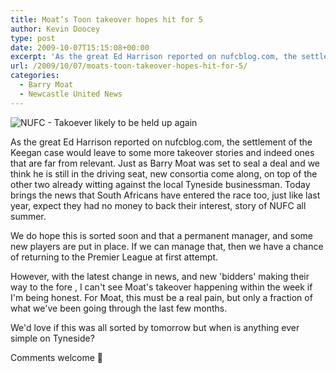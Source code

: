 ```yaml
---
title: Moat’s Toon takeover hopes hit for 5
author: Kevin Doocey
type: post
date: 2009-10-07T15:15:08+00:00
excerpt: 'As the great Ed Harrison reported on nufcblog.com, the settlement of the Keegan case would '
url: /2009/10/07/moats-toon-takeover-hopes-hit-for-5/
categories:
  - Barry Moat
  - Newcastle United News
---
```


![NUFC - Takoever likely to be held up again](https://static.guim.co.uk/sys-images/Football/Pix/pictures/2008/08/04/StJAmesPArk3.jpg)

As the great Ed Harrison reported on nufcblog.com, the settlement of the Keegan case would leave to some more takeover stories and indeed ones that are far from relevant. Just as Barry Moat was set to seal a deal and we think he is still in the driving seat, new consortia come along, on top of the other two already witting against the local Tyneside businessman. Today brings the  news that South Africans have entered the race too, just like last year, expect they had no money to back their interest, story of NUFC all summer.

We do hope this is sorted soon and that a permanent manager, and some new players are put in place. If we can manage that, then we have a chance of returning to the Premier League at first attempt.

However, with the latest change in news, and new 'bidders' making their way to the fore , I can't see Moat's takeover happening within the week if I'm being honest. For Moat, this must be a real pain, but only a fraction of what we've been going through the last few months.

We'd love if this was all sorted by tomorrow but when is anything ever simple on Tyneside?

Comments welcome 🙂

